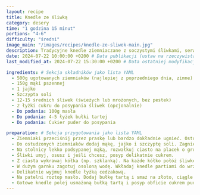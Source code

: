 ```yaml
---
layout: recipe
title: Knedle ze śliwką
category: desery
time: "1 godzina 15 minut"
portions: "4-6"
difficulty: "średni"
image_main: "/images/recipes/knedle-ze-sliwek-main.jpg"
description: Tradycyjne knedle ziemniaczane z soczystymi śliwkami, serwowane z bułką tartą i masłem. Słodka klasyka.
date: 2024-07-22 10:00:00 +0200 # Data publikacji (ustaw na rzeczywistą datę)
last_modified_at: 2024-07-22 15:30:00 +0200 # Data ostatniej modyfikacji (ustaw na rzeczywistą datę)

ingredients: # Sekcja składników jako lista YAML
  - 500g ugotowanych ziemniaków (najlepiej z poprzedniego dnia, zimne)
  - 150g mąki pszennej
  - 1 jajko
  - Szczypta soli
  - 12-15 średnich śliwek (świeżych lub mrożonych, bez pestek)
  - 2 łyżki cukru do posypania śliwek (opcjonalnie)
  - Do podania: 100g masła
  - Do podania: 4-5 łyżek bułki tartej
  - Do podania: Cukier puder do posypania

preparation: # Sekcja przygotowania jako lista YAML
  - Ziemniaki przeciśnij przez praskę lub bardzo dokładnie ugnieć. Ostudzone ziemniaki są kluczem do dobrego ciasta na knedle.
  - Do ostudzonych ziemniaków dodaj mąkę, jajko i szczyptę soli. Zagnieć szybko elastyczne ciasto. Nie zagniataj zbyt długo, bo ciasto stanie się klejące.
  - Na stolnicy lekko podsypanej mąką, rozwałkuj ciasto na placek o grubości około 0.5 cm.
  - Śliwki umyj, osusz i jeśli chcesz, posyp delikatnie cukrem.
  - Z ciasta wykrawaj kółka (np. szklanką). Na każde kółko połóż śliwkę i dokładnie zlep brzegi, formując okrągłe knedle. Upewnij się, że są szczelnie zamknięte, aby śliwka nie wypłynęła podczas gotowania.
  - W dużym garnku zagotuj osoloną wodę. Wkładaj knedle partiami do wrzącej wody. Gdy wypłyną na powierzchnię, gotuj jeszcze około 5-8 minut (czas zależy od wielkości knedli i tego, czy śliwki są świeże czy mrożone).
  - Delikatnie wyjmuj knedle łyżką cedzakową.
  - Na patelni roztop masło. Dodaj bułkę tartą i smaż na złoto, ciągle mieszając.
  - Gotowe knedle polej usmażoną bułką tartą i posyp obficie cukrem pudrem. Podawaj od razu.
---
```

